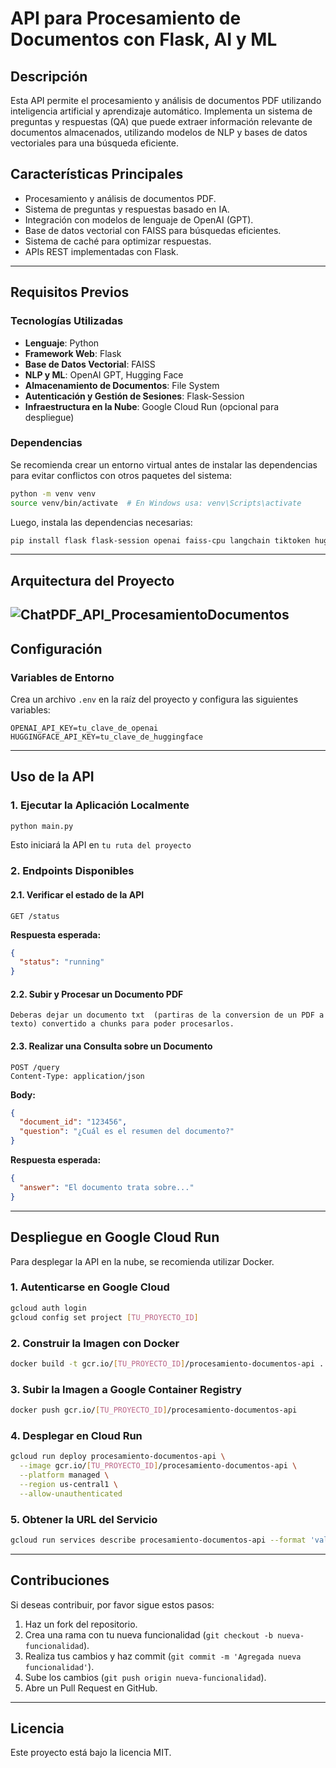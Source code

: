 # API para Procesamiento de Documentos con Flask, AI y ML

## Descripción
Esta API permite el procesamiento y análisis de documentos PDF utilizando inteligencia artificial y aprendizaje automático. Implementa un sistema de preguntas y respuestas (QA) que puede extraer información relevante de documentos almacenados, utilizando modelos de NLP y bases de datos vectoriales para una búsqueda eficiente.

## Características Principales
- Procesamiento y análisis de documentos PDF.
- Sistema de preguntas y respuestas basado en IA.
- Integración con modelos de lenguaje de OpenAI (GPT).
- Base de datos vectorial con FAISS para búsquedas eficientes.
- Sistema de caché para optimizar respuestas.
- APIs REST implementadas con Flask.

---

## Requisitos Previos

### Tecnologías Utilizadas
- **Lenguaje**: Python
- **Framework Web**: Flask
- **Base de Datos Vectorial**: FAISS
- **NLP y ML**: OpenAI GPT, Hugging Face
- **Almacenamiento de Documentos**: File System
- **Autenticación y Gestión de Sesiones**: Flask-Session
- **Infraestructura en la Nube**: Google Cloud Run (opcional para despliegue)

### Dependencias
Se recomienda crear un entorno virtual antes de instalar las dependencias para evitar conflictos con otros paquetes del sistema:
```sh
python -m venv venv
source venv/bin/activate  # En Windows usa: venv\Scripts\activate
```
Luego, instala las dependencias necesarias:
```sh
pip install flask flask-session openai faiss-cpu langchain tiktoken huggingface_hub
```

---

## Arquitectura del Proyecto
![ChatPDF_API_ProcesamientoDocumentos](https://github.com/user-attachments/assets/c7323cd7-f635-4388-8990-e3c387216480)
---

## Configuración
### Variables de Entorno
Crea un archivo `.env` en la raíz del proyecto y configura las siguientes variables:
```env
OPENAI_API_KEY=tu_clave_de_openai
HUGGINGFACE_API_KEY=tu_clave_de_huggingface
```

---

## Uso de la API
### 1. Ejecutar la Aplicación Localmente
```sh
python main.py
```
Esto iniciará la API en `tu ruta del proyecto`

### 2. Endpoints Disponibles
#### 2.1. Verificar el estado de la API
```http
GET /status
```
**Respuesta esperada:**
```json
{
  "status": "running"
}
```

#### 2.2. Subir y Procesar un Documento PDF
```
Deberas dejar un documento txt  (partiras de la conversion de un PDF a texto) convertido a chunks para poder procesarlos. 
```

#### 2.3. Realizar una Consulta sobre un Documento
```http
POST /query
Content-Type: application/json
```
**Body:**
```json
{
  "document_id": "123456",
  "question": "¿Cuál es el resumen del documento?"
}
```
**Respuesta esperada:**
```json
{
  "answer": "El documento trata sobre..."
}
```

---

## Despliegue en Google Cloud Run
Para desplegar la API en la nube, se recomienda utilizar Docker.

### 1. Autenticarse en Google Cloud
```sh
gcloud auth login
gcloud config set project [TU_PROYECTO_ID]
```

### 2. Construir la Imagen con Docker
```sh
docker build -t gcr.io/[TU_PROYECTO_ID]/procesamiento-documentos-api .
```

### 3. Subir la Imagen a Google Container Registry
```sh
docker push gcr.io/[TU_PROYECTO_ID]/procesamiento-documentos-api
```

### 4. Desplegar en Cloud Run
```sh
gcloud run deploy procesamiento-documentos-api \
  --image gcr.io/[TU_PROYECTO_ID]/procesamiento-documentos-api \
  --platform managed \
  --region us-central1 \
  --allow-unauthenticated
```

### 5. Obtener la URL del Servicio
```sh
gcloud run services describe procesamiento-documentos-api --format 'value(status.url)'
```

---

## Contribuciones
Si deseas contribuir, por favor sigue estos pasos:
1. Haz un fork del repositorio.
2. Crea una rama con tu nueva funcionalidad (`git checkout -b nueva-funcionalidad`).
3. Realiza tus cambios y haz commit (`git commit -m 'Agregada nueva funcionalidad'`).
4. Sube los cambios (`git push origin nueva-funcionalidad`).
5. Abre un Pull Request en GitHub.

---

## Licencia
Este proyecto está bajo la licencia MIT.

